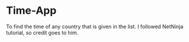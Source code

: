 # Time-App
To find the time of any country that is given in the list. I followed NetNinja tutorial, so credit goes to him.
